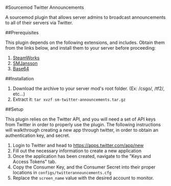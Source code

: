 #Sourcemod Twitter Announcements

A sourcemod plugin that allows server admins to broadcast announcements to all of their servers via Twitter.

##Prerequisites

This plugin depends on the following extensions, and includes. Obtain them from the links below, and install them to your server before proceeding:

1. [SteamWorks](https://forums.alliedmods.net/showthread.php?t=229556)
2. [SMJansson](https://forums.alliedmods.net/showthread.php?t=184604)
3. [Base64](https://forums.alliedmods.net/showthread.php?t=101764)

##Installation

1. Download the archive to your server mod's root folder. (Ex: /csgo/, /tf2/, etc...)
2. Extract it: `tar xvzf sm-twitter-announcements.tar.gz` 


##Setup

This plugin relies on the Twitter API, and you will need a set of API keys from Twitter in order to properly use the plugin. The following instructions will walkthrough creating a new app through twitter, in order to obtain an authentication key, and secret.

1. Login to Twitter and head to https://apps.twitter.com/app/new
2. Fill out the necessary information to create a new application
3. Once the application has been created, navigate to the "Keys and Access Tokens" tab.
4. Copy the Consumer Key, and the Consumer Secret into their proper locations in `configs/twitterannouncements.cfg`
5. Replace the `screen_name` value with the desired account to monitor.